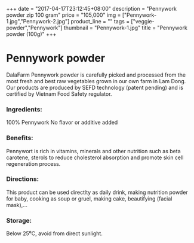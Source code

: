 +++
date = "2017-04-17T23:12:45+08:00"
description = "Pennywork powder zip 100 gram"
price = "105,000"
img = ["Pennywork-1.jpg","Pennywork-2.jpg"]
product_line = ""
tags = ["veggie-powder","Pennywork"]
thumbnail = "Pennywork-1.jpg"
title = "Pennywork powder (100g)"
+++

# Pennywork powder

DalaFarm Pennywork powder is carefully picked and processed from the most fresh and best raw vegetables 
grown in our own farm in Lam Dong. Our products are produced by SEFD technology (patent pending) and 
is certified by Vietnam Food Safety regulator.


### Ingredients: 
100% Pennywork
No flavor or additive added

### Benefits: 
Pennywort is rich in vitamins, minerals 
and other nutrition such as beta carotene, 
sterols to reduce cholesterol absorption 
and promote skin cell regeneration 
process.  

### Directions:  
This product can be used directlty as 
daily drink, making nutrition powder 
for baby, cooking as soup or gruel, 
making cake, beautifying (facial mask),...

### Storage: 
Below 25⁰C, avoid from direct sunlight.

